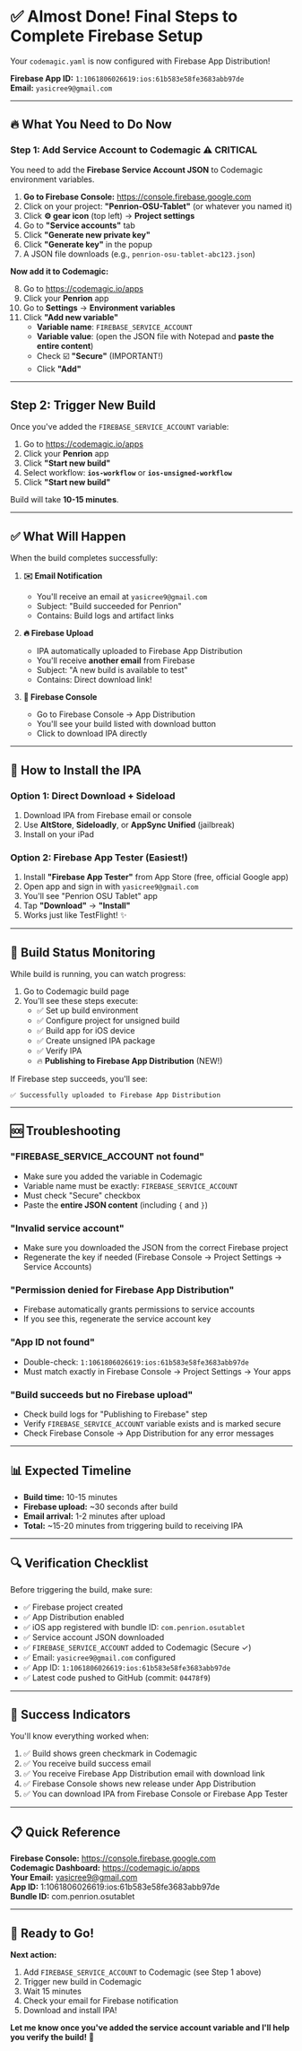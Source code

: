# ✅ Almost Done! Final Steps to Complete Firebase Setup

Your `codemagic.yaml` is now configured with Firebase App Distribution!

**Firebase App ID:** `1:1061806026619:ios:61b583e58fe3683abb97de`  
**Email:** `yasicree9@gmail.com`

---

## 🔥 What You Need to Do Now

### Step 1: Add Service Account to Codemagic ⚠️ CRITICAL

You need to add the **Firebase Service Account JSON** to Codemagic environment variables.

1. **Go to Firebase Console:** https://console.firebase.google.com
2. Click on your project: **"Penrion-OSU-Tablet"** (or whatever you named it)
3. Click **⚙️ gear icon** (top left) → **Project settings**
4. Go to **"Service accounts"** tab
5. Click **"Generate new private key"**
6. Click **"Generate key"** in the popup
7. A JSON file downloads (e.g., `penrion-osu-tablet-abc123.json`)

**Now add it to Codemagic:**

8. Go to https://codemagic.io/apps
9. Click your **Penrion** app
10. Go to **Settings** → **Environment variables**
11. Click **"Add new variable"**
    - **Variable name**: `FIREBASE_SERVICE_ACCOUNT`
    - **Variable value**: (open the JSON file with Notepad and **paste the entire content**)
    - Check ☑️ **"Secure"** (IMPORTANT!)
    - Click **"Add"**

---

## Step 2: Trigger New Build

Once you've added the `FIREBASE_SERVICE_ACCOUNT` variable:

1. Go to https://codemagic.io/apps
2. Click your **Penrion** app
3. Click **"Start new build"**
4. Select workflow: **`ios-workflow`** or **`ios-unsigned-workflow`**
5. Click **"Start new build"**

Build will take **10-15 minutes**.

---

## ✅ What Will Happen

When the build completes successfully:

1. **✉️ Email Notification**
   - You'll receive an email at `yasicree9@gmail.com`
   - Subject: "Build succeeded for Penrion"
   - Contains: Build logs and artifact links

2. **🔥 Firebase Upload**
   - IPA automatically uploaded to Firebase App Distribution
   - You'll receive **another email** from Firebase
   - Subject: "A new build is available to test"
   - Contains: Direct download link!

3. **📱 Firebase Console**
   - Go to Firebase Console → App Distribution
   - You'll see your build listed with download button
   - Click to download IPA directly

---

## 📱 How to Install the IPA

### Option 1: Direct Download + Sideload
1. Download IPA from Firebase email or console
2. Use **AltStore**, **Sideloadly**, or **AppSync Unified** (jailbreak)
3. Install on your iPad

### Option 2: Firebase App Tester (Easiest!)
1. Install **"Firebase App Tester"** from App Store (free, official Google app)
2. Open app and sign in with `yasicree9@gmail.com`
3. You'll see "Penrion OSU Tablet" app
4. Tap **"Download"** → **"Install"**
5. Works just like TestFlight! ✨

---

## 🎯 Build Status Monitoring

While build is running, you can watch progress:

1. Go to Codemagic build page
2. You'll see these steps execute:
   - ✅ Set up build environment
   - ✅ Configure project for unsigned build
   - ✅ Build app for iOS device
   - ✅ Create unsigned IPA package
   - ✅ Verify IPA
   - 🔥 **Publishing to Firebase App Distribution** (NEW!)

If Firebase step succeeds, you'll see:
```
✅ Successfully uploaded to Firebase App Distribution
```

---

## 🆘 Troubleshooting

### "FIREBASE_SERVICE_ACCOUNT not found"
- Make sure you added the variable in Codemagic
- Variable name must be exactly: `FIREBASE_SERVICE_ACCOUNT`
- Must check "Secure" checkbox
- Paste the **entire JSON content** (including `{` and `}`)

### "Invalid service account"
- Make sure you downloaded the JSON from the correct Firebase project
- Regenerate the key if needed (Firebase Console → Project Settings → Service Accounts)

### "Permission denied for Firebase App Distribution"
- Firebase automatically grants permissions to service accounts
- If you see this, regenerate the service account key

### "App ID not found"
- Double-check: `1:1061806026619:ios:61b583e58fe3683abb97de`
- Must match exactly in Firebase Console → Project Settings → Your apps

### "Build succeeds but no Firebase upload"
- Check build logs for "Publishing to Firebase" step
- Verify `FIREBASE_SERVICE_ACCOUNT` variable exists and is marked secure
- Check Firebase Console → App Distribution for any error messages

---

## 📊 Expected Timeline

- **Build time:** 10-15 minutes
- **Firebase upload:** ~30 seconds after build
- **Email arrival:** 1-2 minutes after upload
- **Total:** ~15-20 minutes from triggering build to receiving IPA

---

## 🔍 Verification Checklist

Before triggering the build, make sure:

- ✅ Firebase project created
- ✅ App Distribution enabled
- ✅ iOS app registered with bundle ID: `com.penrion.osutablet`
- ✅ Service account JSON downloaded
- ✅ `FIREBASE_SERVICE_ACCOUNT` added to Codemagic (Secure ✓)
- ✅ Email: `yasicree9@gmail.com` configured
- ✅ App ID: `1:1061806026619:ios:61b583e58fe3683abb97de`
- ✅ Latest code pushed to GitHub (commit: `04478f9`)

---

## 🎉 Success Indicators

You'll know everything worked when:

1. ✅ Build shows green checkmark in Codemagic
2. ✅ You receive build success email
3. ✅ You receive Firebase App Distribution email with download link
4. ✅ Firebase Console shows new release under App Distribution
5. ✅ You can download IPA from Firebase Console or Firebase App Tester

---

## 📋 Quick Reference

**Firebase Console:** https://console.firebase.google.com  
**Codemagic Dashboard:** https://codemagic.io/apps  
**Your Email:** yasicree9@gmail.com  
**App ID:** 1:1061806026619:ios:61b583e58fe3683abb97de  
**Bundle ID:** com.penrion.osutablet  

---

## 🚀 Ready to Go!

**Next action:**
1. Add `FIREBASE_SERVICE_ACCOUNT` to Codemagic (see Step 1 above)
2. Trigger new build in Codemagic
3. Wait 15 minutes
4. Check your email for Firebase notification
5. Download and install IPA!

**Let me know once you've added the service account variable and I'll help you verify the build!** 🎯

